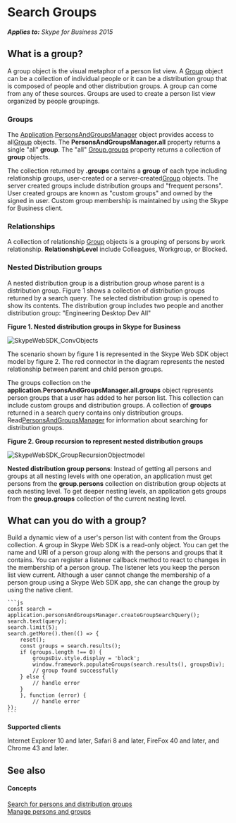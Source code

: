 
# Search Groups


 _**Applies to:** Skype for Business 2015_

## What is a group?

A group object is the visual metaphor of a person list view. A [Group]( https://ucwa.skype.com/reference/WebSDK/interfaces/_s4b_sdk_d_.jcafe.group.html) object can be a collection of individual people or it can be a distribution group that is composed of people and other distribution groups. A group can come from any of these sources. Groups are used to create a person list view organized by people groupings.


### Groups

The [Application]( https://ucwa.skype.com/reference/WebSDK/interfaces/_s4b_sdk_d_.jcafe.application.html).[PersonsAndGroupsManager]( https://ucwa.skype.com/reference/WebSDK/interfaces/_s4b_sdk_d_.jcafe.personsandgroupsmanager.html) object provides access to all[Group]( https://ucwa.skype.com/reference/WebSDK/interfaces/_s4b_sdk_d_.jcafe.group.html) objects. The **PersonsAndGroupsManager.all** property returns a single "all" **group**. The "all" [Group.groups]( https://ucwa.skype.com/reference/WebSDK/interfaces/_s4b_sdk_d_.jcafe.group.html#groups) property returns a collection of **group** objects.

The collection returned by  **.groups** contains a **group** of each type including relationship groups, user-created or a server-created[Group]( https://ucwa.skype.com/reference/WebSDK/interfaces/_s4b_sdk_d_.jcafe.group.html) objects. The server created groups include distribution groups and "frequent persons". User created groups are known as "custom groups" and owned by the signed in user. Custom group membership is maintained by using the Skype for Business client.


### Relationships

A collection of relationship [Group]( https://ucwa.skype.com/reference/WebSDK/interfaces/_s4b_sdk_d_.jcafe.group.html) objects is a grouping of persons by work relationship. **RelationshipLevel** include Colleagues, Workgroup, or Blocked.


### Nested Distribution groups

A nested distribution group is a distribution group whose parent is a distribution group. Figure 1 shows a collection of distribution groups returned by a search query. The selected distribution group is opened to show its contents. The distribution group includes two people and another distribution group: "Engineering Desktop Dev All" 


**Figure 1. Nested distribution groups in Skype for Business**

![SkypeWebSDK_ConvObjects](Content/websdk/images/7bb0af54-be7a-4c3b-a41c-516b8e7bcd04.png) 

The scenario shown by figure 1 is represented in the Skype Web SDK object model by figure 2. The red connector in the diagram represents the nested relationship between parent and child person groups.

The groups collection on the  **application.PersonsAndGroupsManager.all.groups** object represents person groups that a user has added to her person list. This collection can include custom groups and distribution groups. A collection of **groups** returned in a search query contains only distribution groups. Read[PersonsAndGroupsManager]( https://ucwa.skype.com/reference/WebSDK/interfaces/_s4b_sdk_d_.jcafe.personsandgroupsmanager.html) for information about searching for distribution groups.


**Figure 2. Group recursion to represent nested distribution groups**

![SkypeWebSDK_GroupRecursionObjectmodel](Content/websdk/images/98268a50-4d6f-4969-be93-2c7a81fe57a8.png) 

**Nested distribution group persons**: Instead of getting all persons and groups at all nesting levels with one operation, an application must get persons from the **group.persons** collection on distribution group objects at each nesting level. To get deeper nesting levels, an application gets groups from the **group.groups** collection of the current nesting level.


## What can you do with a group?

Build a dynamic view of a user's person list with content from the Groups collection. A group in Skype Web SDK is a read-only object. You can get the name and URI of a person group along with the persons and groups that it contains. You can register a listener callback method to react to changes in the membership of a person group. The listener lets you keep the person list view current. Although a user cannot change the membership of a person group using a Skype Web SDK app, she can change the group by using the native client.

    ```js        
    const search = application.personsAndGroupsManager.createGroupSearchQuery();
    search.text(query);
    search.limit(5);
    search.getMore().then(() => {
        reset();
        const groups = search.results();
        if (groups.length !== 0) {
            groupsDiv.style.display = 'block';
            window.framework.populateGroups(search.results(), groupsDiv);
            // group found successfully
        } else {
            // handle error
        }
        }, function (error) {
            // handle error
    });
    ```

 **Supported clients**

Internet Explorer 10 and later, Safari 8 and later, FireFox 40 and later, and Chrome 43 and later.


## See also


#### Concepts


[Search for persons and distribution groups](SearchForPersonsAndGroups.md)  
[Manage persons and groups](ManagePersonsAndGroups.md)
